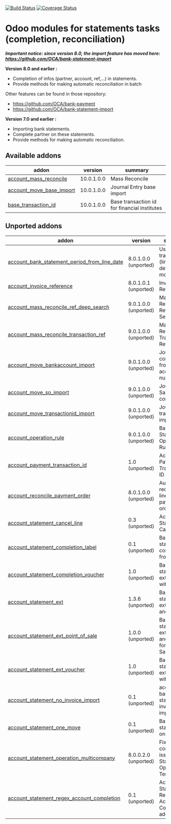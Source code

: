 [![Build Status](https://travis-ci.org/OCA/bank-statement-reconcile.svg?branch=10.0)](https://travis-ci.org/OCA/bank-statement-reconcile)
[![Coverage Status](https://coveralls.io/repos/OCA/bank-statement-reconcile/badge.png?branch=10.0)](https://coveralls.io/r/OCA/bank-statement-reconcile?branch=10.0)

Odoo modules for statements tasks (completion, reconciliation)
==============================================================

***Important notice: since version 8.0, the import feature has moved here: https://github.com/OCA/bank-statement-import***


__Version 8.0 and earlier :__

* Completion of infos (partner, account, ref,...) in statements.
* Provide methods for making automatic reconciliation in batch

Other features can be found in those repository:
* https://github.com/OCA/bank-payment
* https://github.com/OCA/bank-statement-import

__Version 7.0 and earlier :__

* Importing bank statements.
* Complete partner on these statements.
* Provide methods for making automatic reconciliation.


[//]: # (addons)

Available addons
----------------
addon | version | summary
--- | --- | ---
[account_mass_reconcile](account_mass_reconcile/) | 10.0.1.0.0 | Mass Reconcile
[account_move_base_import](account_move_base_import/) | 10.0.1.0.0 | Journal Entry base import
[base_transaction_id](base_transaction_id/) | 10.0.1.0.0 | Base transaction id for financial institutes

Unported addons
---------------
addon | version | summary
--- | --- | ---
[account_bank_statement_period_from_line_date](account_bank_statement_period_from_line_date/) | 8.0.1.0.0 (unported) | Use bank transaction (line) date to determine move period
[account_invoice_reference](account_invoice_reference/) | 8.0.1.0.1 (unported) | Invoices Reference
[account_mass_reconcile_ref_deep_search](account_mass_reconcile_ref_deep_search/) | 9.0.1.0.0 (unported) | Mass Reconcile Ref Deep Search
[account_mass_reconcile_transaction_ref](account_mass_reconcile_transaction_ref/) | 9.0.1.0.0 (unported) | Mass Reconcile Transaction Ref
[account_move_bankaccount_import](account_move_bankaccount_import/) | 9.0.1.0.0 (unported) | Journal Entry completion from bank account number
[account_move_so_import](account_move_so_import/) | 9.0.1.0.0 (unported) | Journal Entry Sale Order completion
[account_move_transactionid_import](account_move_transactionid_import/) | 9.0.1.0.0 (unported) | Journal Entry transactionID import
[account_operation_rule](account_operation_rule/) | 9.0.1.0.0 (unported) | Bank Statement Operation Rules
[account_payment_transaction_id](account_payment_transaction_id/) | 1.0 (unported) | Account Payment - Transaction ID
[account_reconcile_payment_order](account_reconcile_payment_order/) | 8.0.1.0.0 (unported) | Automatically reconcile all lines from payment orders
[account_statement_cancel_line](account_statement_cancel_line/) | 0.3 (unported) | Account Statement Cancel Line
[account_statement_completion_label](account_statement_completion_label/) | 0.1 (unported) | Bank statement completion from label
[account_statement_completion_voucher](account_statement_completion_voucher/) | 1.0 (unported) | Bank statement extension with voucher
[account_statement_ext](account_statement_ext/) | 1.3.6 (unported) | Bank statement extension and profiles
[account_statement_ext_point_of_sale](account_statement_ext_point_of_sale/) | 1.0.0 (unported) | Bank statement extension and profiles for Point of Sale
[account_statement_ext_voucher](account_statement_ext_voucher/) | 1.0 (unported) | Bank statement extension with voucher
[account_statement_no_invoice_import](account_statement_no_invoice_import/) | 0.1 (unported) | account bank statement no invoice import
[account_statement_one_move](account_statement_one_move/) | 0.1 (unported) | Bank statement one move
[account_statement_operation_multicompany](account_statement_operation_multicompany/) | 8.0.0.2.0 (unported) | Fix multi-company issue on Statement Operation Templates
[account_statement_regex_account_completion](account_statement_regex_account_completion/) | 0.1 (unported) | Account Statement Regex Account Completion addon

[//]: # (end addons)
